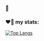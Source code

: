 ### 👋

<!--
-->

### ❤️‍🔥 my stats:
[![Top Langs](https://github-readme-stats.vercel.app/api/top-langs/?username=shirodevu)](https://github.com/anuraghazra/github-readme-stats)
